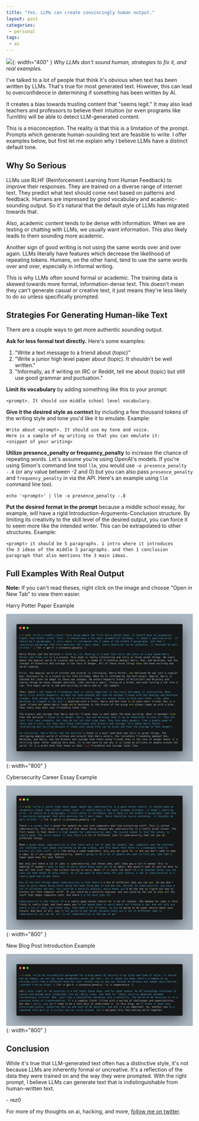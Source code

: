 ```yaml
---
title: "Yes. LLMs can create convincingly human output."
layout: post
categories:
 - personal
tags:
 - ai
---
```


![](https://i.imgur.com/lkOv3iR.png){: width="400" }
_Why LLMs don't sound human, strategies to fix it, and real examples._

I've talked to a lot of people that think it's obvious when text has been written by LLMs. That's true for most generated text. However, this can lead to overconfidence in determining if something has been written by AI.

It creates a bias towards trusting content that "seems legit." It may also lead teachers and professors to believe their intuition (or even programs like TurnItIn) will be able to detect LLM-generated content. 

This is a misconception. The reality is that this is a limitation of the prompt. Prompts which generate human-sounding text are feasible to write. I offer examples below, but first let me explain why I believe LLMs have a distinct default tone.

## Why So Serious
LLMs use RLHF (Reinforcement Learning from Human Feedback) to improve their responses. They are trained on a diverse range of internet text. They predict what text should come next based on patterns and feedback. Humans are impressed by good vocabulary and academic-sounding output. So it's natural that the default style of LLMs has migrated towards that.

Also, academic content tends to be dense with information. When we are testing or chatting with LLMs, we usually want information. This also likely leads to them sounding more academic.

Another sign of good writing is not using the same words over and over again. LLMs literally have features which decrease the likelihood of repeating tokens. Humans, on the other hand, tend to use the same words over and over, especially in informal writing.

This is why LLMs often sound formal or academic. The training data is skewed towards more formal, information-dense text. This doesn't mean they can't generate casual or creative text, it just means they're less likely to do so unless specifically prompted.

## Strategies For Generating Human-like Text
There are a couple ways to get more authentic sounding output.

**Ask for less formal text directly.** Here's some examples:
1. "Write a text message to a friend about (topic)"
2. "Write a junior high level paper about (topic). It shouldn't be well written."
3. "Informally, as if writing on IRC or Reddit, tell me about (topic) but still use good grammar and puctuation."

**Limit its vocabulary** by adding something like this to your prompt:   
```
<prompt>. It should use middle school level vocabulary.
```

**Give it the desired style as context** by including a few thousand tokens of the writing style and tone you'd like it to emulate. Example:  
```
Write about <prompt>. It should use my tone and voice.
Here is a sample of my writing so that you can emulate it:
<snippet of your writing>
```

**Utilize presence_penalty or frequency_penalty** to increase the chance of repeating words. Let's assume you're using OpenAI's models. If you're using Simon's command line tool `llm`, you would use `-o presence_penalty -.8` (or any value between -2 and 0)  but you can also pass `presence_penalty` and `frequency_penalty` in via the API. Here's an example using `llm` command line tool.      
```
echo '<prompt>' | llm -o presence_penalty -.8
```

**Put the desired format in the prompt** because a middle school essay, for example, will have a rigid Introduction-Arguments-Conclusion structure. By limiting its creativity to the skill level of the desired output, you can force it to seem more like the intended writer. This can be extrapolated to other structures. Example:  
```
<prompt> it should be 5 paragraphs. 1 intro where it introduces 
the 3 ideas of the middle 3 paragraphs. and then 1 conclusion 
paragraph that also mentions the 3 main ideas.
```

## Full Examples With Real Output

**Note:** If you can't read theses, right click on the image and choose "Open in New Tab" to view them easier.

Harry Potter Paper Example

![](/assets/images/harry_potter.png){: width="800" }

Cybersecurity Career Essay Example

![](/assets/images/cyber_essay.png){: width="800" }

New Blog Post Introduction Example

![](/assets/images/blog_intro.png){: width="800" }


## Conclusion
While it's true that LLM-generated text often has a distinctive style, it's not because LLMs are inherently formal or uncreative. It's a reflection of the data they were trained on and the way they were prompted. With the right prompt, I believe LLMs can generate text that is indistinguishable from human-written text.

\- rez0

For more of my thoughts on ai, hacking, and more, [follow me on twitter](https://twitter.com/rez0__).

<meta name="twitter:card" content="summary_large_image" />
<meta name="twitter:site" content="@rez0__" />
<meta name="twitter:creator" content="@rez0__" />
<meta property="og:url" content="https://rez0.blog/personal/2023/08/30/humanlike-llm-ouput.html" />
<meta property="og:title" content="Yes. LLMs can create convincingly human output." />
<meta property="og:description" content="Why LLMs don't sound human, strategies to fix it, and real examples." />
<meta property="og:image" content="https://i.imgur.com/lkOv3iR.png" />
